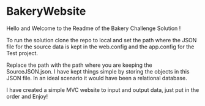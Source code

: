 # BakeryWebsite

Hello and Welcome to the Readme of the Bakery Challenge Solution  !

To run the solution clone the repo to local and set the path where the JSON file for the source data is kept in the web.config and the app.config for the Test project.

 <add key="LocalJSONPath" value="C:\Mrinal\Projects\BakeryWebsite\SourceJSON.json"/>
 Replace the path with the path where you are keeping the SourceJSON.json.
 I have kept things simple by storing the objects in this JSON file. In an ideal scenario it would have been a relational database.
 
 I have created a simple MVC website to input and output data, just put in the order and Enjoy!
 
 
